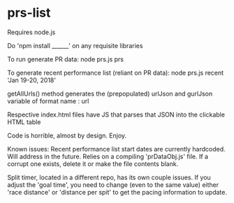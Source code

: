 # prs-list

Requires node.js

Do 'npm install ______' on any requisite libraries

To run generate PR data:
node prs.js prs

To generate recent performance list (reliant on PR data):
node prs.js recent 'Jan 19-20, 2018'

getAllUrls() method generates the (prepopulated) urlJson and gurlJson variable of format name : url

Respective index.html files have JS that parses that JSON into the clickable HTML table

Code is horrible, almost by design. Enjoy.

Known issues:
Recent performance list start dates are currently hardcoded. Will address in the future.
Relies on a compiling 'prDataObj.js' file. If a corrupt one exists, delete it or make the file contents blank.

Split timer, located in a different repo, has its own couple issues. If you adjust the 'goal time', you need to change (even to the same value) either 'race distance' or 'distance per spit' to get the pacing information to update.